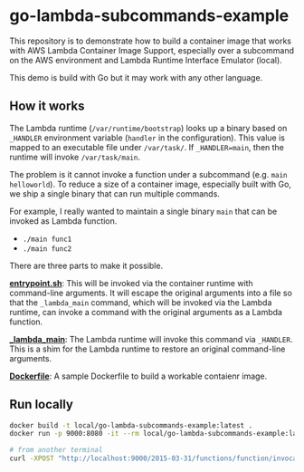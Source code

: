 # go-lambda-subcommands-example

This repository is to demonstrate how to build a container image that works with AWS Lambda Container Image Support, especially over a subcommand on the AWS environment and Lambda Runtime Interface Emulator (local).

This demo is build with Go but it may work with any other language.

## How it works

The Lambda runtime (`/var/runtime/bootstrap`) looks up a binary based on `_HANDLER` environment variable (`handler` in the configuration). This value is mapped to an executable file under `/var/task/`. If `_HANDLER=main`, then the runtime will invoke `/var/task/main`.

The problem is it cannot invoke a function under a subcommand (e.g. `main helloworld`). To reduce a size of a container image, especially built with Go, we ship a single binary that can run multiple commands.

For example, I really wanted to maintain a single binary `main` that can be invoked as Lambda function.

- `./main func1`
- `./main func2`

There are three parts to make it possible.

**[entrypoint.sh](entrypoint.sh)**:
This will be invoked via the container runtime with command-line arguments. It will escape the original arguments into a file so that the `_lambda_main` command, which will be invoked via the Lambda runtime, can invoke a command with the original arguments as a Lambda function.

**[_lambda_main](_lambda_main)**: The Lambda runtime will invoke this command via `_HANDLER`. This is a shim for the Lambda runtime to restore an original command-line arguments.

**[Dockerfile](Dockerfile)**:
A sample Dockerfile to build a workable contaienr image.

## Run locally

```sh
docker build -t local/go-lambda-subcommands-example:latest .
docker run -p 9000:8080 -it --rm local/go-lambda-subcommands-example:latest

# from another terminal
curl -XPOST "http://localhost:9000/2015-03-31/functions/function/invocations" -d '{}'
```
